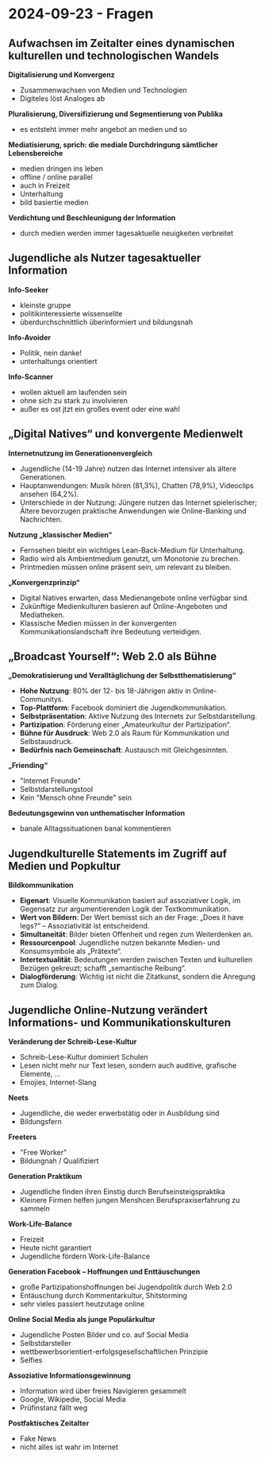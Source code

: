 # 2024-09-23 - Fragen

## Aufwachsen im Zeitalter eines dynamischen kulturellen und technologischen Wandels



**Digitalisierung und Konvergenz**

- Zusammenwachsen von Medien und Technologien
- Digiteles löst Analoges ab

**Pluralisierung, Diversifizierung und Segmentierung von Publika**

- es entsteht immer mehr angebot an medien und so

**Mediatisierung, sprich: die mediale Durchdringung sämtlicher Lebensbereiche**

- medien dringen ins leben
- offline / online parallel
- auch in Freizeit
- Unterhaltung
- bild basiertie medien


**Verdichtung und Beschleunigung der Information**

- durch medien werden immer tagesaktuelle neuigkeiten verbreitet

## Jugendliche als Nutzer tagesaktueller Information



**Info-Seeker**

- kleinste gruppe
- politikinteressierte wissenselite
- überdurchschnittlich überinformiert und bildungsnah

**Info-Avoider**

- Politik, nein danke!
- unterhaltungs orientiert

**Info-Scanner**

- wollen aktuell am laufenden sein
- ohne sich zu stark zu involvieren
- außer es ost jtzt ein großes event oder eine wahl



## „Digital Natives“ und konvergente Medienwelt



**Internetnutzung im Generationenvergleich**

- Jugendliche (14-19 Jahre) nutzen das Internet intensiver als ältere Generationen.
- Hauptanwendungen: Musik hören (81,3%), Chatten (78,9%), Videoclips ansehen (64,2%).
- Unterschiede in der Nutzung: Jüngere nutzen das Internet spielerischer; Ältere bevorzugen praktische Anwendungen wie Online-Banking und Nachrichten.

**Nutzung „klassischer Medien“**

- Fernsehen bleibt ein wichtiges Lean-Back-Medium für Unterhaltung.
- Radio wird als Ambientmedium genutzt, um Monotonie zu brechen.
- Printmedien müssen online präsent sein, um relevant zu bleiben.

**„Konvergenzprinzip“**

- Digital Natives erwarten, dass Medienangebote online verfügbar sind.
- Zukünftige Medienkulturen basieren auf Online-Angeboten und Mediatheken.
- Klassische Medien müssen in der konvergenten Kommunikationslandschaft ihre Bedeutung verteidigen.



## „Broadcast Yourself“: Web 2.0 als Bühne



**„Demokratisierung und Veralltäglichung der Selbstthematisierung“**

- **Hohe Nutzung**: 80% der 12- bis 18-Jährigen aktiv in Online-Communitys.
- **Top-Plattform**: Facebook dominiert die Jugendkommunikation.
- **Selbstpräsentation**: Aktive Nutzung des Internets zur Selbstdarstellung.
- **Partizipation**: Förderung einer „Amateurkultur der Partizipation“.
- **Bühne für Ausdruck**: Web 2.0 als Raum für Kommunikation und Selbstausdruck.
- **Bedürfnis nach Gemeinschaft**: Austausch mit Gleichgesinnten.

**„Friending“**

- "Internet Freunde"
- Selbstdarstellungstool
- Kein "Mensch ohne Freunde" sein

**Bedeutungsgewinn von unthematischer Information**

- banale Alltagssituationen banal kommentieren



## Jugendkulturelle Statements im Zugriff auf Medien und Popkultur



**Bildkommunikation**

- **Eigenart**: Visuelle Kommunikation basiert auf assoziativer Logik, im Gegensatz zur argumentierenden Logik der Textkommunikation.
- **Wert von Bildern**: Der Wert bemisst sich an der Frage: „Does it have legs?“ – Assoziativität ist entscheidend.
- **Simultaneität**: Bilder bieten Offenheit und regen zum Weiterdenken an.
- **Ressourcenpool**: Jugendliche nutzen bekannte Medien- und Konsumsymbole als „Prätexte“.
- **Intertextualität**: Bedeutungen werden zwischen Texten und kulturellen Bezügen gekreuzt; schafft „semantische Reibung“.
- **Dialogförderung**: Wichtig ist nicht die Zitatkunst, sondern die Anregung zum Dialog.



## Jugendliche Online-Nutzung verändert Informations- und Kommunikationskulturen



**Veränderung der Schreib-Lese-Kultur**

- Schreib-Lese-Kultur dominiert Schulen
- Lesen nicht mehr nur Text lesen, sondern auch auditive, grafische Elemente, ...
- Emojies, Internet-Slang



**Neets**
- Jugendliche, die weder erwerbstätig oder in Ausbildung sind
- Bildungsfern

**Freeters**
- "Free Worker"
- Bildungnah / Qualifiziert

**Generation Praktikum**

- Jugendliche finden ihren Einstig durch Berufseinsteigspraktika
- Kleinere Firmen helfen jungen Menshcen Berufspraxiserfahrung zu sammeln

**Work-Life-Balance**

- Freizeit
- Heute nicht garantiert
- Jugendliche fördern Work-Life-Balance

**Generation Facebook – Hoffnungen und Enttäuschungen**

- große Partizipationshoffnungen bei Jugendpolitik durch Web 2.0
- Entäuschung durch Kommentarkultur, Shitstorming
- sehr vieles passiert heutzutage online

**Online Social Media als junge Populärkultur**

- Jugendliche Posten Bilder und co. auf Social Media
- Selbstdarsteller
- wettbewerbsorientiert-erfolgsgesellschaftlichen Prinzipie
- Selfies


**Assoziative Informationsgewinnung**

- Information wird über freies Navigieren gesammelt
- Google, Wikipedie, Social Media
- Prüfinstanz fällt weg

**Postfaktisches Zeitalter**

- Fake News
- nicht alles ist wahr im Internet
